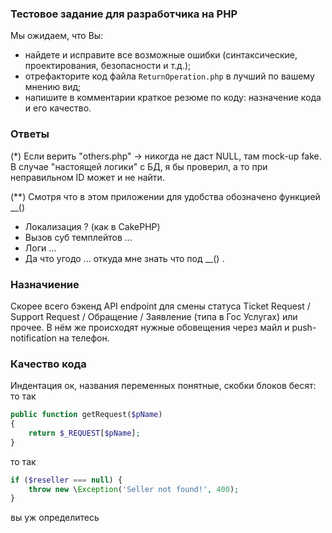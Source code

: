 ### Тестовое задание для разработчика на PHP
Мы ожидаем, что Вы:
* найдете и исправите все возможные ошибки (синтаксические, проектирования, безопасности и т.д.);
* отрефакторите код файла `ReturnOperation.php` в лучший по вашему мнению вид;
* напишите в комментарии краткое резюме по коду: назначение кода и его качество.


### Ответы

(*) Eсли верить "others.php" -> никогда не даст NULL, там mock-up fake. В случае "настоящей логики" с БД, я бы 
проверил, а то при неправильном ID может и не найти.

(**)  Смотря что в этом приложении для удобства обозначено функцией __()
* Локализация ? (как в CakePHP)
* Вызов суб темплейтов ...
* Логи ...
* Да что угодо ... откуда мне знать что под __() .



### Назначиение
Скорее всего бэкенд API endpoint для смены статуса Ticket Request / Support Request / Обращение / Заявление 
(типа в Гос Услугах) или прочее. В нём же происходят нужные обовещения через майл и push-notification на телефон.   


### Качество кода
Индентация ок, названия переменных понятные, скобки блоков бесят:
то так
```php
public function getRequest($pName)
{
    return $_REQUEST[$pName];
}
```
то так
```php
if ($reseller === null) {
    throw new \Exception('Seller not found!', 400);
}
```
вы уж определитесь

